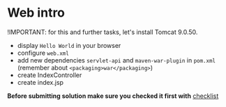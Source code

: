 # Web intro

!IMPORTANT: for this and further tasks, let's install Tomcat 9.0.50.

- display `Hello World` in your browser
- configure `web.xml`
- add new dependencies `servlet-api` and `maven-war-plugin` in `pom.xml` (remember about `<packaging>war</packaging>`)
- create IndexController
- create index.jsp

__Before submitting solution make sure you checked it first with__ [checklist](https://mate-academy.github.io/jv-program-common-mistakes/java-web/web-intro/java-web-intro)
